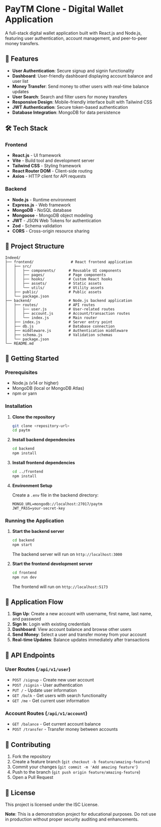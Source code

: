 # PayTM Clone - Digital Wallet Application

A full-stack digital wallet application built with React.js and Node.js, featuring user authentication, account management, and peer-to-peer money transfers.

## 🚀 Features

- **User Authentication**: Secure signup and signin functionality
- **Dashboard**: User-friendly dashboard displaying account balance and user list
- **Money Transfer**: Send money to other users with real-time balance updates
- **User Search**: Search and filter users for money transfers
- **Responsive Design**: Mobile-friendly interface built with Tailwind CSS
- **JWT Authentication**: Secure token-based authentication
- **Database Integration**: MongoDB for data persistence

## 🛠️ Tech Stack

### Frontend

- **React.js** - UI framework
- **Vite** - Build tool and development server
- **Tailwind CSS** - Styling framework
- **React Router DOM** - Client-side routing
- **Axios** - HTTP client for API requests

### Backend

- **Node.js** - Runtime environment
- **Express.js** - Web framework
- **MongoDB** - NoSQL database
- **Mongoose** - MongoDB object modeling
- **JWT** - JSON Web Tokens for authentication
- **Zod** - Schema validation
- **CORS** - Cross-origin resource sharing

## 📁 Project Structure

```
Indeed/
├── frontend/                 # React frontend application
│   ├── src/
│   │   ├── components/      # Reusable UI components
│   │   ├── pages/           # Page components
│   │   ├── hooks/           # Custom React hooks
│   │   ├── assets/          # Static assets
│   │   └── utils/           # Utility assets
│   ├── public/              # Public assets
│   └── package.json
├── backend/                 # Node.js backend application
│   ├── routes/              # API routes
│   │   ├── user.js          # User-related routes
│   │   ├── account.js       # Account/transaction routes
│   │   └── index.js         # Main router
│   ├── index.js             # Server entry point
│   ├── db.js                # Database connection
│   ├── middleware.js        # Authentication middleware
│   ├── schema.js            # Validation schemas
│   └── package.json
└── README.md
```

## 🚦 Getting Started

### Prerequisites

- Node.js (v14 or higher)
- MongoDB (local or MongoDB Atlas)
- npm or yarn

### Installation

1. **Clone the repository**

   ```bash
   git clone <repository-url>
   cd paytm
   ```

2. **Install backend dependencies**

   ```bash
   cd backend
   npm install
   ```

3. **Install frontend dependencies**

   ```bash
   cd ../frontend
   npm install
   ```

4. **Environment Setup**

   Create a `.env` file in the backend directory:

   ```env
   MONGO_URL=mongodb://localhost:27017/paytm
   JWT_PASS=your-secret-key
   ```

### Running the Application

1. **Start the backend server**

   ```bash
   cd backend
   npm start
   ```

   The backend server will run on `http://localhost:3000`

2. **Start the frontend development server**
   ```bash
   cd frontend
   npm run dev
   ```
   The frontend will run on `http://localhost:5173`

## 📱 Application Flow

1. **Sign Up**: Create a new account with username, first name, last name, and password
2. **Sign In**: Login with existing credentials
3. **Dashboard**: View account balance and browse other users
4. **Send Money**: Select a user and transfer money from your account
5. **Real-time Updates**: Balance updates immediately after transactions

## 🔐 API Endpoints

### User Routes (`/api/v1/user`)

- `POST /signup` - Create new user account
- `POST /signin` - User authentication
- `PUT /` - Update user information
- `GET /bulk` - Get users with search functionality
- `GET /me` - Get current user information

### Account Routes (`/api/v1/account`)

- `GET /balance` - Get current account balance
- `POST /transfer` - Transfer money between accounts

## 🤝 Contributing

1. Fork the repository
2. Create a feature branch (`git checkout -b feature/amazing-feature`)
3. Commit your changes (`git commit -m 'Add amazing feature'`)
4. Push to the branch (`git push origin feature/amazing-feature`)
5. Open a Pull Request

## 📝 License

This project is licensed under the ISC License.

**Note**: This is a demonstration project for educational purposes. Do not use in production without proper security auditing and enhancements.
